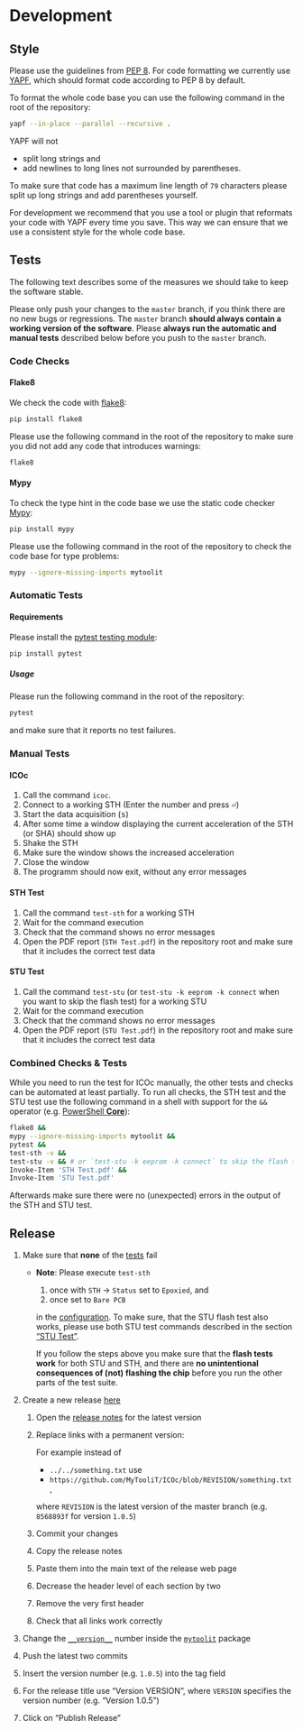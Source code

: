 # Development

## Style

Please use the guidelines from [PEP 8](https://www.python.org/dev/peps/pep-0008/). For code formatting we currently use [YAPF](https://github.com/google/yapf), which should format code according to PEP 8 by default.

To format the whole code base you can use the following command in the root of the repository:

```sh
yapf --in-place --parallel --recursive .
```

YAPF will not

- split long strings and
- add newlines to long lines not surrounded by parentheses.

To make sure that code has a maximum line length of `79` characters please split up long strings and add parentheses yourself.

For development we recommend that you use a tool or plugin that reformats your code with YAPF every time you save. This way we can ensure that we use a consistent style for the whole code base.

<a name="development:section:tests"></a>

## Tests

The following text describes some of the measures we should take to keep the software stable.

Please only push your changes to the `master` branch, if you think there are no new bugs or regressions. The `master` branch **should always contain a working version of the software**. Please **always run the automatic and manual tests** described below before you push to the `master` branch.

### Code Checks

#### Flake8

We check the code with [flake8](https://flake8.pycqa.org):

```sh
pip install flake8
```

Please use the following command in the root of the repository to make sure you did not add any code that introduces warnings:

```sh
flake8
```

#### Mypy

To check the type hint in the code base we use the static code checker [Mypy](https://mypy.readthedocs.io):

```sh
pip install mypy
```

Please use the following command in the root of the repository to check the code base for type problems:

```sh
mypy --ignore-missing-imports mytoolit
```

### Automatic Tests

#### Requirements

Please install the [pytest testing module](https://docs.pytest.org):

```sh
pip install pytest
```

##### Usage

Please run the following command in the root of the repository:

```sh
pytest
```

and make sure that it reports no test failures.

### Manual Tests

#### ICOc

1. Call the command `icoc`.
2. Connect to a working STH (Enter the number and press <kbd>⏎</kbd>)
3. Start the data acquisition (<kbd>s</kbd>)
4. After some time a window displaying the current acceleration of the STH (or SHA) should show up
5. Shake the STH
6. Make sure the window shows the increased acceleration
7. Close the window
8. The programm should now exit, without any error messages

#### STH Test

1. Call the command `test-sth` for a working STH
2. Wait for the command execution
3. Check that the command shows no error messages
4. Open the PDF report (`STH Test.pdf`) in the repository root and make sure that it includes the correct test data

<a name="development:section:stu-test"></a>

#### STU Test

1. Call the command `test-stu` (or `test-stu -k eeprom -k connect` when you want to skip the flash test) for a working STU
2. Wait for the command execution
3. Check that the command shows no error messages
4. Open the PDF report (`STU Test.pdf`) in the repository root and make sure that it includes the correct test data

### Combined Checks & Tests

While you need to run the test for ICOc manually, the other tests and checks can be automated at least partially. To run all checks, the STH test and the STU test use the following command in a shell with support for the `&&` operator (e.g. [PowerShell **Core**](https://github.com/PowerShell/PowerShell)):

```sh
flake8 &&
mypy --ignore-missing-imports mytoolit &&
pytest &&
test-sth -v &&
test-stu -v && # or `test-stu -k eeprom -k connect` to skip the flash test
Invoke-Item 'STH Test.pdf' &&
Invoke-Item 'STU Test.pdf'
```

Afterwards make sure there were no (unexpected) errors in the output of the STH and STU test.

## Release

1. Make sure that **none** of the [tests](#development:section:tests) fail

   - **Note**: Please execute `test-sth`

     1. once with `STH` → `Status` set to `Epoxied`, and
     2. once set to `Bare PCB`

     in the [configuration](../mytoolit/config/config.yaml). To make sure, that the STU flash test also works, please use both STU test commands described in the section [“STU Test”](#development:section:stu-test).

     If you follow the steps above you make sure that the **flash tests work** for both STU and STH, and there are **no unintentional consequences of (not) flashing the chip** before you run the other parts of the test suite.

2. Create a new release [here](https://github.com/MyTooliT/ICOc/releases/new)

   1. Open the [release notes](Releases) for the latest version
   2. Replace links with a permanent version:

      For example instead of

      - `../../something.txt` use
      - `https://github.com/MyTooliT/ICOc/blob/REVISION/something.txt`,

      where `REVISION` is the latest version of the master branch (e.g. `8568893f` for version `1.0.5`)

   3. Commit your changes
   4. Copy the release notes
   5. Paste them into the main text of the release web page
   6. Decrease the header level of each section by two
   7. Remove the very first header
   8. Check that all links work correctly

3. Change the [`__version__`](../mytoolit/__init__.py) number inside the [`mytoolit`](../mytoolit) package
4. Push the latest two commits
5. Insert the version number (e.g. `1.0.5`) into the tag field
6. For the release title use “Version VERSION”, where `VERSION` specifies the version number (e.g. “Version 1.0.5”)
7. Click on “Publish Release”
